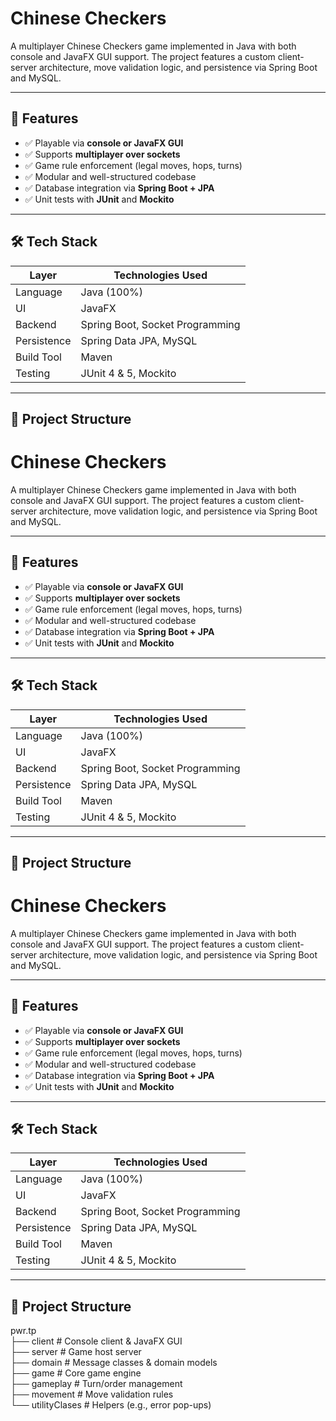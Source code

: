 # Chinese Checkers

A multiplayer Chinese Checkers game implemented in Java with both console and JavaFX GUI support. The project features a custom client-server architecture, move validation logic, and persistence via Spring Boot and MySQL.

---

## 🧩 Features

- ✅ Playable via **console or JavaFX GUI**
- ✅ Supports **multiplayer over sockets**
- ✅ Game rule enforcement (legal moves, hops, turns)
- ✅ Modular and well-structured codebase
- ✅ Database integration via **Spring Boot + JPA**
- ✅ Unit tests with **JUnit** and **Mockito**

---

## 🛠️ Tech Stack

| Layer        | Technologies Used                       |
|-------------|-------------------------------------------|
| Language     | Java (100%)                              |
| UI           | JavaFX                                   |
| Backend      | Spring Boot, Socket Programming          |
| Persistence  | Spring Data JPA, MySQL                   |
| Build Tool   | Maven                                    |
| Testing      | JUnit 4 & 5, Mockito                     |

---

## 📁 Project Structure

# Chinese Checkers

A multiplayer Chinese Checkers game implemented in Java with both console and JavaFX GUI support. The project features a custom client-server architecture, move validation logic, and persistence via Spring Boot and MySQL.

---

## 🧩 Features

- ✅ Playable via **console or JavaFX GUI**
- ✅ Supports **multiplayer over sockets**
- ✅ Game rule enforcement (legal moves, hops, turns)
- ✅ Modular and well-structured codebase
- ✅ Database integration via **Spring Boot + JPA**
- ✅ Unit tests with **JUnit** and **Mockito**

---

## 🛠️ Tech Stack

| Layer        | Technologies Used                       |
|-------------|-------------------------------------------|
| Language     | Java (100%)                              |
| UI           | JavaFX                                   |
| Backend      | Spring Boot, Socket Programming          |
| Persistence  | Spring Data JPA, MySQL                   |
| Build Tool   | Maven                                    |
| Testing      | JUnit 4 & 5, Mockito                     |

---

## 📁 Project Structure
# Chinese Checkers

A multiplayer Chinese Checkers game implemented in Java with both console and JavaFX GUI support. The project features a custom client-server architecture, move validation logic, and persistence via Spring Boot and MySQL.

---

## 🧩 Features

- ✅ Playable via **console or JavaFX GUI**
- ✅ Supports **multiplayer over sockets**
- ✅ Game rule enforcement (legal moves, hops, turns)
- ✅ Modular and well-structured codebase
- ✅ Database integration via **Spring Boot + JPA**
- ✅ Unit tests with **JUnit** and **Mockito**

---

## 🛠️ Tech Stack

| Layer        | Technologies Used                       |
|-------------|-------------------------------------------|
| Language     | Java (100%)                              |
| UI           | JavaFX                                   |
| Backend      | Spring Boot, Socket Programming          |
| Persistence  | Spring Data JPA, MySQL                   |
| Build Tool   | Maven                                    |
| Testing      | JUnit 4 & 5, Mockito                     |

---

## 📁 Project Structure

pwr.tp  
├── client       # Console client & JavaFX GUI  
├── server       # Game host server  
├── domain       # Message classes & domain models  
├── game         # Core game engine  
├── gameplay     # Turn/order management  
├── movement     # Move validation rules  
└── utilityClases # Helpers (e.g., error pop-ups)


